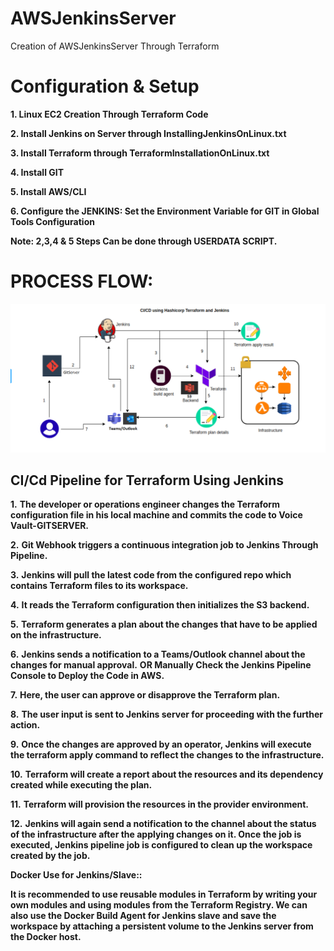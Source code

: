 # AWSJenkinsServer
Creation of AWSJenkinsServer Through Terraform

# Configuration & Setup

**1. Linux EC2 Creation Through Terraform Code**

**2. Install Jenkins on Server through InstallingJenkinsOnLinux.txt**

**3. Install Terraform through TerraformInstallationOnLinux.txt**

**4. Install GIT**

**5. Install AWS/CLI**

**6. Configure the JENKINS: Set the Environment Variable for GIT in Global Tools Configuration**

**Note: 2,3,4 & 5 Steps Can be done through USERDATA SCRIPT.**


# PROCESS FLOW:

![alt text](https://github.com/shubhdev79/AWSJenkinsServer/blob/master/CI-CD%20Using%20Terraform%20%26%20Jenkins.png)

## CI/Cd Pipeline for Terraform Using Jenkins ##

**1.** **The developer or operations engineer changes the Terraform configuration file in his local machine and commits the code to Voice Vault-GITSERVER.**

**2.** **Git Webhook triggers a continuous integration job to Jenkins Through Pipeline.**

**3.** **Jenkins will pull the latest code from the configured repo which contains Terraform files to its workspace.**

**4.** **It reads the Terraform configuration then initializes the S3 backend.**

**5.** **Terraform generates a plan about the changes that have to be applied on the infrastructure.**

**6.** **Jenkins sends a notification to a Teams/Outlook channel about the changes for manual approval.**
**OR Manually Check the Jenkins Pipeline Console to Deploy the Code in AWS.**

**7.** **Here, the user can approve or disapprove the Terraform plan.**

**8.** **The user input is sent to Jenkins server for proceeding with the further action.**

**9.** **Once the changes are approved by an operator, Jenkins will execute the terraform apply command to reflect the changes to the infrastructure.**

**10.** **Terraform will create a report about the resources and its dependency created while executing the plan.**

**11.** **Terraform will provision the resources in the provider environment.**

**12.** **Jenkins will again send a notification to the channel about the status of the infrastructure after the applying changes on it. Once the job is executed, Jenkins pipeline job is configured to clean up the workspace created by the job.**


**Docker Use for Jenkins/Slave::**

**It is recommended to use reusable modules in Terraform by writing your own modules and using modules from the Terraform Registry. We can also use the Docker Build Agent for Jenkins slave and save the workspace by attaching a persistent volume to the Jenkins server from the Docker host.**
